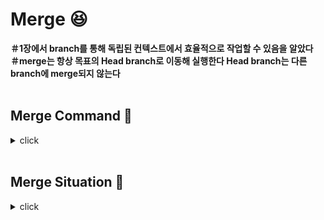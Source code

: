 # Merge :laughing:

**＃1장에서 branch를 통해 독립된 컨텍스트에서 효율적으로 작업할 수 있음을 알았다**
<br>
**＃merge는 항상 목표의 Head branch로 이동해 실행한다 Head branch는 다른 branch에 merge되지 않는다**
<br>
<br>

## Merge Command :bookmark:
<details>
<summary>click</summary>
<div markdown="1">  
  
<br>

:mag: **git merge branch-name** : main Head에 branch-name을 merge한다 여기서 main Head는 merge되는 branch에 추가된 commit을 감아가며 포인터를 이동시킨다
<br>

</div>
</details>

<br>

## Merge Situation :bookmark:
<details>
<summary>click</summary>
<div markdown="1">  
  
<br>

:mag: **일반적 fast-forward merge** : main branch에 다른 팀원의 merge가 없고 내가 작업한 하나의 branch만이 존재할 경우엔 merge 커맨드를 통해 합칠 수 있다
<br>

:mag: **충돌이 없는 merge commit** : 내가 다른 branch에서 작업하는 동안 동료가 main branch에 다른 branch를 merge해 내 branch의 이전 내용과 다른 내용이 추가되었을 때 두 branch가 충돌하지 않으면 깃은 병합 커밋을 생성한다
<br>

</div>
</details>
